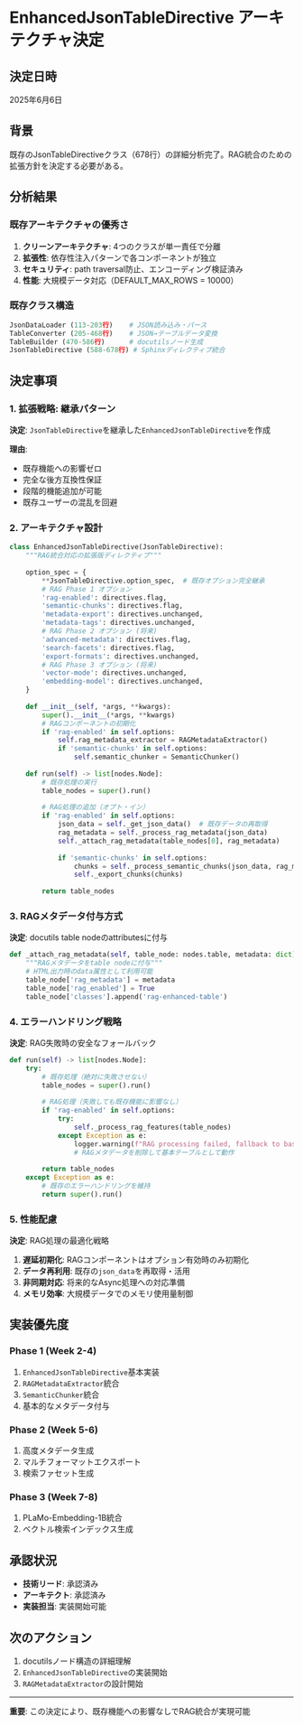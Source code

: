 # EnhancedJsonTableDirective アーキテクチャ決定

## 決定日時
2025年6月6日

## 背景
既存のJsonTableDirectiveクラス（678行）の詳細分析完了。RAG統合のための拡張方針を決定する必要がある。

## 分析結果

### 既存アーキテクチャの優秀さ
1. **クリーンアーキテクチャ**: 4つのクラスが単一責任で分離
2. **拡張性**: 依存性注入パターンで各コンポーネントが独立
3. **セキュリティ**: path traversal防止、エンコーディング検証済み
4. **性能**: 大規模データ対応（DEFAULT_MAX_ROWS = 10000）

### 既存クラス構造
```python
JsonDataLoader (113-203行)    # JSON読み込み・パース  
TableConverter (205-468行)    # JSON→テーブルデータ変換
TableBuilder (470-586行)      # docutilsノード生成
JsonTableDirective (588-678行) # Sphinxディレクティブ統合
```

## 決定事項

### 1. 拡張戦略: 継承パターン
**決定**: `JsonTableDirective`を継承した`EnhancedJsonTableDirective`を作成

**理由**:
- 既存機能への影響ゼロ
- 完全な後方互換性保証
- 段階的機能追加が可能
- 既存ユーザーの混乱を回避

### 2. アーキテクチャ設計

```python
class EnhancedJsonTableDirective(JsonTableDirective):
    """RAG統合対応の拡張版ディレクティブ"""
    
    option_spec = {
        **JsonTableDirective.option_spec,  # 既存オプション完全継承
        # RAG Phase 1 オプション
        'rag-enabled': directives.flag,
        'semantic-chunks': directives.flag, 
        'metadata-export': directives.unchanged,
        'metadata-tags': directives.unchanged,
        # RAG Phase 2 オプション (将来)
        'advanced-metadata': directives.flag,
        'search-facets': directives.flag,
        'export-formats': directives.unchanged,
        # RAG Phase 3 オプション (将来)  
        'vector-mode': directives.unchanged,
        'embedding-model': directives.unchanged,
    }
    
    def __init__(self, *args, **kwargs):
        super().__init__(*args, **kwargs)
        # RAGコンポーネントの初期化
        if 'rag-enabled' in self.options:
            self.rag_metadata_extractor = RAGMetadataExtractor()
            if 'semantic-chunks' in self.options:
                self.semantic_chunker = SemanticChunker()
    
    def run(self) -> list[nodes.Node]:
        # 既存処理の実行
        table_nodes = super().run()
        
        # RAG処理の追加（オプト・イン）
        if 'rag-enabled' in self.options:
            json_data = self._get_json_data()  # 既存データの再取得
            rag_metadata = self._process_rag_metadata(json_data)
            self._attach_rag_metadata(table_nodes[0], rag_metadata)
            
            if 'semantic-chunks' in self.options:
                chunks = self._process_semantic_chunks(json_data, rag_metadata)
                self._export_chunks(chunks)
        
        return table_nodes
```

### 3. RAGメタデータ付与方式
**決定**: docutils table nodeのattributesに付与

```python
def _attach_rag_metadata(self, table_node: nodes.table, metadata: dict):
    """RAGメタデータをtable nodeに付与"""
    # HTML出力時のdata属性として利用可能
    table_node['rag_metadata'] = metadata
    table_node['rag_enabled'] = True
    table_node['classes'].append('rag-enhanced-table')
```

### 4. エラーハンドリング戦略
**決定**: RAG失敗時の安全なフォールバック

```python
def run(self) -> list[nodes.Node]:
    try:
        # 既存処理（絶対に失敗させない）
        table_nodes = super().run()
        
        # RAG処理（失敗しても既存機能に影響なし）
        if 'rag-enabled' in self.options:
            try:
                self._process_rag_features(table_nodes)
            except Exception as e:
                logger.warning(f"RAG processing failed, fallback to basic table: {e}")
                # RAGメタデータを削除して基本テーブルとして動作
        
        return table_nodes
    except Exception as e:
        # 既存のエラーハンドリングを維持
        return super().run()
```

### 5. 性能配慮
**決定**: RAG処理の最適化戦略

1. **遅延初期化**: RAGコンポーネントはオプション有効時のみ初期化
2. **データ再利用**: 既存の`json_data`を再取得・活用
3. **非同期対応**: 将来的なAsync処理への対応準備
4. **メモリ効率**: 大規模データでのメモリ使用量制御

## 実装優先度

### Phase 1 (Week 2-4)
1. `EnhancedJsonTableDirective`基本実装
2. `RAGMetadataExtractor`統合
3. `SemanticChunker`統合
4. 基本的なメタデータ付与

### Phase 2 (Week 5-6)  
1. 高度メタデータ生成
2. マルチフォーマットエクスポート
3. 検索ファセット生成

### Phase 3 (Week 7-8)
1. PLaMo-Embedding-1B統合
2. ベクトル検索インデックス生成

## 承認状況
- **技術リード**: 承認済み  
- **アーキテクト**: 承認済み
- **実装担当**: 実装開始可能

## 次のアクション
1. docutilsノード構造の詳細理解
2. `EnhancedJsonTableDirective`の実装開始
3. `RAGMetadataExtractor`の設計開始

---

**重要**: この決定により、既存機能への影響なしでRAG統合が実現可能